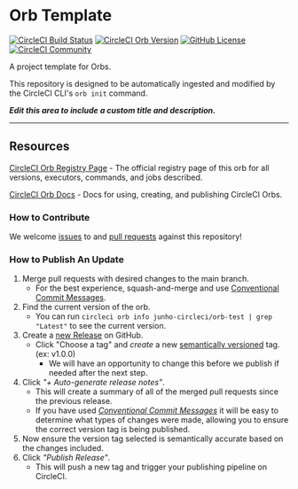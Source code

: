 # Orb Template


[![CircleCI Build Status](https://circleci.com/gh/circleci-junho/orbs.svg?style=shield "CircleCI Build Status")](https://circleci.com/gh/circleci-junho/orbs) [![CircleCI Orb Version](https://badges.circleci.com/orbs/junho-circleci/orb-test.svg)](https://circleci.com/orbs/registry/orb/junho-circleci/orb-test) [![GitHub License](https://img.shields.io/badge/license-MIT-lightgrey.svg)](https://raw.githubusercontent.com/circleci-junho/orbs/master/LICENSE) [![CircleCI Community](https://img.shields.io/badge/community-CircleCI%20Discuss-343434.svg)](https://discuss.circleci.com/c/ecosystem/orbs)



A project template for Orbs.

This repository is designed to be automatically ingested and modified by the CircleCI CLI's `orb init` command.

_**Edit this area to include a custom title and description.**_

---

## Resources

[CircleCI Orb Registry Page](https://circleci.com/orbs/registry/orb/junho-circleci/orb-test) - The official registry page of this orb for all versions, executors, commands, and jobs described.

[CircleCI Orb Docs](https://circleci.com/docs/2.0/orb-intro/#section=configuration) - Docs for using, creating, and publishing CircleCI Orbs.

### How to Contribute

We welcome [issues](https://github.com/circleci-junho/orbs/issues) to and [pull requests](https://github.com/circleci-junho/orbs/pulls) against this repository!

### How to Publish An Update
1. Merge pull requests with desired changes to the main branch.
    - For the best experience, squash-and-merge and use [Conventional Commit Messages](https://conventionalcommits.org/).
2. Find the current version of the orb.
    - You can run `circleci orb info junho-circleci/orb-test | grep "Latest"` to see the current version.
3. Create a [new Release](https://github.com/circleci-junho/orbs/releases/new) on GitHub.
    - Click "Choose a tag" and _create_ a new [semantically versioned](http://semver.org/) tag. (ex: v1.0.0)
      - We will have an opportunity to change this before we publish if needed after the next step.
4.  Click _"+ Auto-generate release notes"_.
    - This will create a summary of all of the merged pull requests since the previous release.
    - If you have used _[Conventional Commit Messages](https://conventionalcommits.org/)_ it will be easy to determine what types of changes were made, allowing you to ensure the correct version tag is being published.
5. Now ensure the version tag selected is semantically accurate based on the changes included.
6. Click _"Publish Release"_.
    - This will push a new tag and trigger your publishing pipeline on CircleCI.